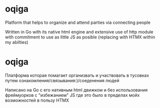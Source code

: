 # oqiga
Platform that helps to organize and attend parties via connecting people

Written in Go with its native html engine and extensive use of http module with commitment to use as little JS as posible (replacing with HTMX within my abilties)

# oqiga
Платформа которая помагает организвать и участвовать в тусовках путем ознакомления/связывания:)/соеденения людей

Написано на Go с его нативным html движком и без использования фреймуорков с "избежанием" JS где это было в пределах мойх возможностей в пользу HTMX 
